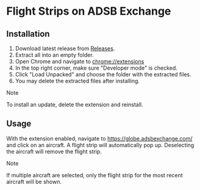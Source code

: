 # Flight Strips on ADSB Exchange

## Installation
1.  Download latest release from [Releases](https://github.com/BlackOmegaSF/ADSBx-Flight-Strips/releases).
1.  Extract all into an empty folder.
1.  Open Chrome and navigate to [chrome://extensions](chrome://extensions)
1.  In the top right corner, make sure "Developer mode" is checked.
1.  Click "Load Unpacked" and choose the folder with the extracted files.
1.  You may delete the extracted files after installing.

> [!NOTE]
> To install an update, delete the extension and reinstall.

## Usage
With the extension enabled, navigate to https://globe.adsbexchange.com/ and click on an aircraft. A flight strip will automatically pop up. Deselecting the aircraft will remove the flight strip.

> [!NOTE]
> If multiple aircraft are selected, only the flight strip for the most recent aircraft will be shown.